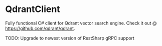 # QdrantClient
Fully functional C# client for Qdrant vector search engine. Check it out @ https://github.com/qdrant/qdrant.

TODO:
Upgrade to newest version of RestSharp
gRPC support

